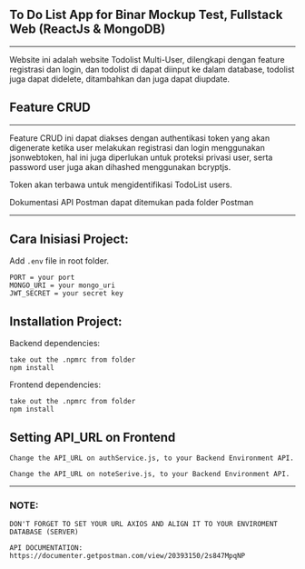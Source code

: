 ## To Do List App for Binar Mockup Test, Fullstack Web (ReactJs &amp; MongoDB)

---

Website ini adalah website Todolist Multi-User, dilengkapi dengan feature registrasi dan login, dan todolist di dapat diinput ke dalam database, todolist juga dapat didelete, ditambahkan dan juga dapat diupdate.

## Feature CRUD

---

Feature CRUD ini dapat diakses dengan authentikasi token yang akan digenerate ketika user melakukan registrasi dan login menggunakan jsonwebtoken, hal ini juga diperlukan untuk proteksi privasi user, serta password user juga akan dihashed menggunakan bcryptjs.

Token akan terbawa untuk mengidentifikasi TodoList users.

Dokumentasi API Postman dapat ditemukan pada folder Postman

---

## Cara Inisiasi Project:

Add `.env` file in root folder.

```
PORT = your port
MONGO_URI = your mongo_uri
JWT_SECRET = your secret key
```

## Installation Project:

Backend dependencies:

```
take out the .npmrc from folder
npm install
```

Frontend dependencies:

```
take out the .npmrc from folder
npm install
```

## Setting API_URL on Frontend

```
Change the API_URL on authService.js, to your Backend Environment API.
```

```
Change the API_URL on noteSerive.js, to your Backend Environment API.
```

---

### NOTE:

```
DON'T FORGET TO SET YOUR URL AXIOS AND ALIGN IT TO YOUR ENVIROMENT DATABASE (SERVER)
```

```
API DOCUMENTATION: https://documenter.getpostman.com/view/20393150/2s847MpqNP
```
